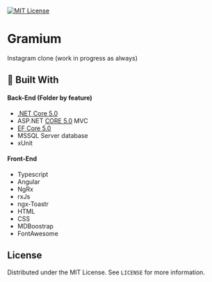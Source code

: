 [![MIT License][license-shield]][license-url]

# Gramium
Instagram clone (work in progress as always)

## :hammer: Built With
#### Back-End (Folder by feature)
- [.NET Core 5.0](https://devblogs.microsoft.com/dotnet/announcing-net-5-0/ ".NET 5.0 Changes")
- ASP.NET [CORE 5.0](https://dotnet.microsoft.com/download/dotnet/5.0 "CORE 5.0") MVC
- [EF Core 5.0](https://docs.microsoft.com/en-us/ef/core/what-is-new/ef-core-5.0/breaking-changes "EF CORE 5.0") 
- MSSQL Server database
- xUnit

#### Front-End
- Typescript
- Angular
- NgRx
- rxJs
- ngx-Toastr
- HTML
- CSS
- MDBoostrap
- FontAwesome

## License

Distributed under the MIT License. See `LICENSE` for more information.

[license-shield]: https://img.shields.io/github/license/othneildrew/Best-README-Template.svg?style=flat-square
[license-url]: https://github.com/Dreed657/Socializer/blob/main/LICENSE
